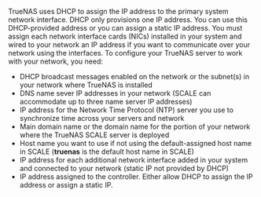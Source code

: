 ---
---

TrueNAS uses DHCP to assign the IP address to the primary system network interface. DHCP only provisions one IP address. You can use this DHCP-provided address or you can assign a static IP address. You must assign each network interface cards (NICs) installed in your system and wired to your network an IP address if you want to communicate over your network using the interfaces. To configure your TrueNAS server to work with your network, you need:

* DHCP broadcast messages enabled on the network or the subnet(s) in your network where TrueNAS is installed
* DNS name sever IP addresses in your network (SCALE can accommodate up to three name server IP addresses) 
* IP address for the Network Time Protocol (NTP) server you use to synchronize time across your servers and network
* Main domain name or the domain name for the portion of your network where the TrueNAS SCALE server is deployed 
* Host name you want to use if not using the default-assigned host name in SCALE (**truenas** is the default host name in SCALE)
* IP address for each additional network interface added in your system and connected to your network (static IP not provided by DHCP)
* IP address assigned to the controller. Either allow DHCP to assign the IP address or assign a static IP.